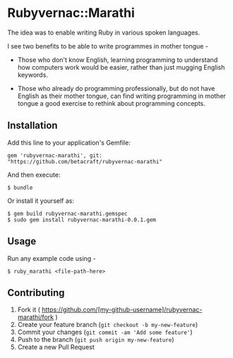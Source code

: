 # Rubyvernac::Marathi


The idea was to enable writing Ruby in various spoken languages. 

I see two benefits to be able to write programmes in mother tongue -

- Those who don't know English, learning programming to understand how computers work would be easier, rather than just mugging English keywords.

- Those who already do programming professionally, but do not have English as their mother tongue, can find writing programming in mother tongue a good exercise to rethink about programming concepts.


## Installation

Add this line to your application's Gemfile:

    gem 'rubyvernac-marathi', git: "https://github.com/betacraft/rubyvernac-marathi"

And then execute:

    $ bundle

Or install it yourself as:

    $ gem build rubyvernac-marathi.gemspec
    $ sudo gem install rubyvernac-marathi-0.0.1.gem

## Usage

Run any example code using - 

    $ ruby_marathi <file-path-here>

## Contributing

1. Fork it ( https://github.com/[my-github-username]/rubyvernac-marathi/fork )
2. Create your feature branch (`git checkout -b my-new-feature`)
3. Commit your changes (`git commit -am 'Add some feature'`)
4. Push to the branch (`git push origin my-new-feature`)
5. Create a new Pull Request
